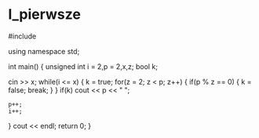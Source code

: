 l_pierwsze
==========
#include <iostream>

using namespace std;

int main()
{
  unsigned int i = 2,p = 2,x,z;
  bool k;

  cin >> x;
  while(i <= x)
  {
    k = true;
    for(z = 2; z < p; z++)
    {
      if(p % z == 0)
      {
        k = false;
        break;
      }
    }
    if(k)
      cout << p << " ";

    p++;
    i++;
  }
  cout << endl;
  return 0;
}
